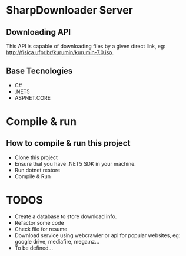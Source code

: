 # SharpDownloader Server
## Downloading API
This API is capable of downloading files by a given direct link, eg: http://fisica.ufpr.br/kurumin/kurumin-7.0.iso.

## Base Tecnologies
 - C# 
 - .NET5
 - ASPNET.CORE

# Compile & run
## How to compile & run this project

- Clone this project
- Ensure that you have .NET5 SDK in your machine.
- Run dotnet restore
- Compile & Run

# TODOS 
* Create a database to store download info.
* Refactor some code
* Check file for resume
* Download service using webcrawler or api for popular websites, eg: google drive, mediafire, mega.nz...
* To be defined...
